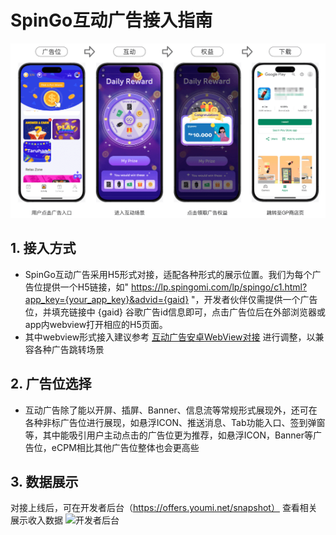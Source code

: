 # SpinGo互动广告接入指南

![SpinGo业务流程](https://github.com/youmi-obg/Documentation/raw/main/images/spingo.png)

## 1. 接入方式

- SpinGo互动广告采用H5形式对接，适配各种形式的展示位置。我们为每个广告位提供一个H5链接，如" https://lp.spingomi.com/lp/spingo/c1.html?app_key={your_app_key}&advid={gaid} "，开发者伙伴仅需提供一个广告位，并填充链接中 {gaid} 谷歌广告id信息即可，点击广告位后在外部浏览器或app内webview打开相应的H5页面。
- 其中webview形式接入建议参考 [互动广告安卓WebView对接](https://github.com/youmi-obg/Documentation/blob/main/InteractiveAdsWebView_cn.md) 进行调整，以兼容各种广告跳转场景

## 2. 广告位选择

- 互动广告除了能以开屏、插屏、Banner、信息流等常规形式展现外，还可在各种非标广告位进行展现，如悬浮ICON、推送消息、Tab功能入口、签到弹窗等，其中能吸引用户主动点击的广告位更为推荐，如悬浮ICON，Banner等广告位，eCPM相比其他广告位整体也会更高些

## 3. 数据展示

对接上线后，可在开发者后台（https://offers.youmi.net/snapshot） 查看相关展示收入数据
![开发者后台](https://github.com/youmi-obg/Documentation/raw/main/images/backend.png)
